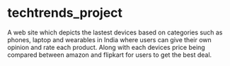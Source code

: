 # techtrends_project
A web site which depicts the lastest devices based on categories such as phones, laptop and wearables in India where users can give their own opinion and rate each product. Along with each devices price being compared between amazon and flipkart for users to get the best deal.
